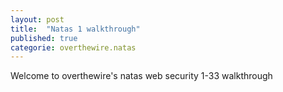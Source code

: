 ```yaml
---
layout: post
title:  "Natas 1 walkthrough"
published: true
categorie: overthewire.natas
---
```


Welcome to overthewire's natas web security 1-33 walkthrough 
